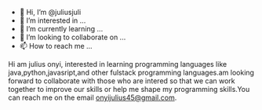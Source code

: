- 👋 Hi, I’m @juliusjuli
- 👀 I’m interested in ...
- 🌱 I’m currently learning ...
- 💞️ I’m looking to collaborate on ...
- 📫 How to reach me ...

<!---
juliusjuli/juliusjuli is a ✨ special ✨ repository because its `README.md` (this file) appears on your GitHub profile.
You can click the Preview link to take a look at your changes.
--->
Hi am julius onyi, interested in learning programming languages like java,python,javasript,and other fulstack programming languages.am looking forward to collaborate with those who are intered so that we can work together to improve our skills or help me shape my programming skills.You can reach me on the email onyijulius45@gmail.com. 
